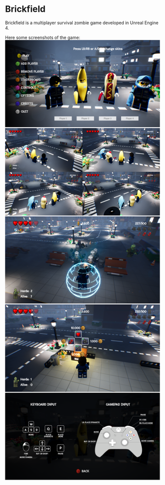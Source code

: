 # Brickfield

Brickfield is a multiplayer survival zombie game developed in Unreal Engine 4.

Here some screenshots of the game:
![GitHub Logo](/Images/Menu.png)
![GitHub Logo](/Images/Splitscreen.png)
![GitHub Logo](/Images/Skill.png)
![GitHub Logo](/Images/Shop.png)
![GitHub Logo](/Images/Controls.png)
